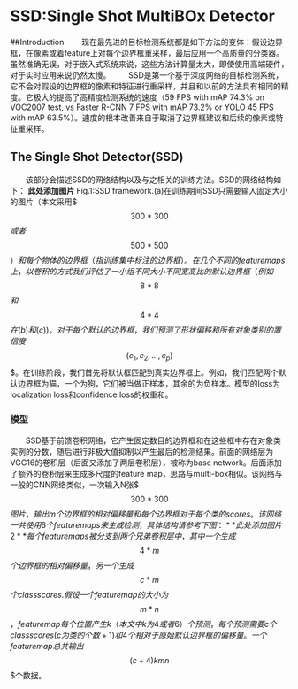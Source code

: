 # SSD:Single Shot MultiBOx Detector
##Introduction
&emsp;&emsp;现在最先进的目标检测系统都是如下方法的变体：假设边界框，在像素或着feature上对每个边界框重采样，最后应用一个高质量的分类器。虽然准确无误，对于嵌入式系统来说，这些方法计算量太大，即使使用高端硬件，对于实时应用来说仍然太慢。
&emsp;&emsp;SSD是第一个基于深度网络的目标检测系统，它不会对假设的边界框的像素和特征进行重采样，并且和以前的方法具有相同的精度。它极大的提高了高精度检测系统的速度（59 FPS with mAP 74.3% on VOC2007 test, vs Faster R-CNN 7 FPS with mAP 73.2% or YOLO 45 FPS with mAP 63.5%）。速度的根本改善来自于取消了边界框建议和后续的像素或特征重采样。
## The Single Shot Detector(SSD)
&emsp;&emsp;该部分会描述SSD的网络结构以及与之相关的训练方法。SSD的网络结构如下：
**此处添加图片** 
Fig.1:SSD framework.(a)在训练期间SSD只需要输入固定大小的图片（本文采用$$$300*300$$$或者$$$500*500$$$）和每个物体的边界框（指训练集中标注的边界框）。在几个不同的feature maps上，以卷积的方式我们评估了一小组不同大小不同宽高比的默认边界框（例如$$$8*8$$$和$$$4*4$$$在(b)和(c))。对于每个默认的边界框，我们预测了形状偏移和所有对象类别的置信度$$$(c_1,c_2,...,c_p)$$$。在训练阶段，我们首先将默认框匹配到真实边界框上。例如，我们匹配两个默认边界框为猫，一个为狗，它们被当做正样本，其余的为负样本。模型的loss为localization loss和confidence loss的权重和。
### 模型
&emsp;&emsp;SSD基于前馈卷积网络，它产生固定数目的边界框和在这些框中存在对象类实例的分数，随后进行非极大值抑制以产生最后的检测结果。前面的网络层为VGG16的卷积层（后面又添加了两层卷积层），被称为base network。后面添加了额外的卷积层来生成多尺度的feature map，思路与multi-box相似。该网络与一般的CNN网络类似，一次输入N张$$$300*300$$$图片，输出m个边界框的相对偏移量和每个边界框对于每个类的scores。该网络一共使用6个feature maps来生成检测，具体结构请参考下图：
**此处添加图片2**
每个feature maps被分支到两个兄弟卷积层中，其中一个生成$$$4*m$$$个边界框的相对偏移量，另一个生成$$$c*m$$$个class scores.假设一个feature map的大小为$$$m*n$$$，feature map每个位置产生k（本文中k为4或者6）个预测，每个预测需要c个class scores(c为类的个数+1)和4个相对于原始默认边界框的偏移量。一个feature map总共输出$$$(c+4)kmn$$$个数据。

























